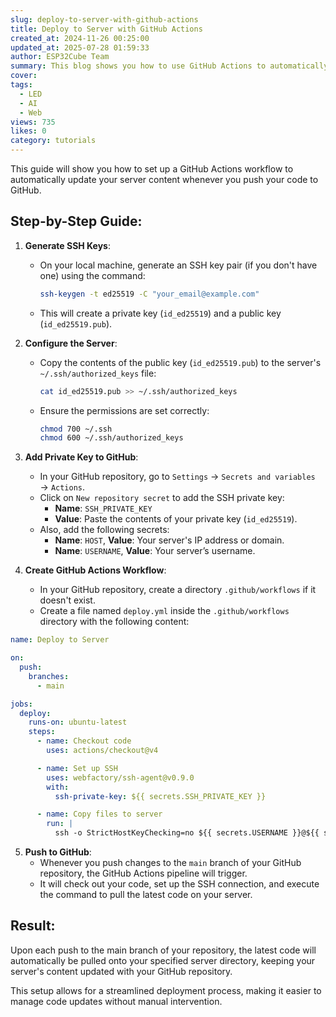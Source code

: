 ```yaml
---
slug: deploy-to-server-with-github-actions
title: Deploy to Server with GitHub Actions
created_at: 2024-11-26 00:25:00
updated_at: 2025-07-28 01:59:33
author: ESP32Cube Team
summary: This blog shows you how to use GitHub Actions to automatically update your server when pushing code. It covers generating SSH keys, configuring the server, adding keys to GitHub, creating the workflow, and the final result.
cover:
tags:
  - LED
  - AI
  - Web
views: 735
likes: 0
category: tutorials
---
```


This guide will show you how to set up a GitHub Actions workflow to automatically update your server content whenever you push your code to GitHub.

## Step-by-Step Guide:

1. **Generate SSH Keys**:
   - On your local machine, generate an SSH key pair (if you don't have one) using the command:
     ```bash
     ssh-keygen -t ed25519 -C "your_email@example.com"
     ```
   - This will create a private key (`id_ed25519`) and a public key (`id_ed25519.pub`).

2. **Configure the Server**:
   - Copy the contents of the public key (`id_ed25519.pub`) to the server's `~/.ssh/authorized_keys` file:
     ```bash
     cat id_ed25519.pub >> ~/.ssh/authorized_keys
     ```
   - Ensure the permissions are set correctly:
     ```bash
     chmod 700 ~/.ssh
     chmod 600 ~/.ssh/authorized_keys
     ```

3. **Add Private Key to GitHub**:
   - In your GitHub repository, go to `Settings` → `Secrets and variables` → `Actions`.
   - Click on `New repository secret` to add the SSH private key:
     - **Name**: `SSH_PRIVATE_KEY`
     - **Value**: Paste the contents of your private key (`id_ed25519`).
   - Also, add the following secrets:
     - **Name**: `HOST`, **Value**: Your server's IP address or domain.
     - **Name**: `USERNAME`, **Value**: Your server’s username.

4. **Create GitHub Actions Workflow**:
   - In your GitHub repository, create a directory `.github/workflows` if it doesn't exist.
   - Create a file named `deploy.yml` inside the `.github/workflows` directory with the following content:

```yaml
name: Deploy to Server

on:
  push:
    branches:
      - main

jobs:
  deploy:
    runs-on: ubuntu-latest
    steps:
      - name: Checkout code
        uses: actions/checkout@v4

      - name: Set up SSH
        uses: webfactory/ssh-agent@v0.9.0
        with:
          ssh-private-key: ${{ secrets.SSH_PRIVATE_KEY }}

      - name: Copy files to server
        run: |
          ssh -o StrictHostKeyChecking=no ${{ secrets.USERNAME }}@${{ secrets.HOST }} "cd /www/wwwroot/Django_ESP32 && git pull"
```

5. **Push to GitHub**:
   - Whenever you push changes to the `main` branch of your GitHub repository, the GitHub Actions pipeline will trigger.
   - It will check out your code, set up the SSH connection, and execute the command to pull the latest code on your server.

## Result:
Upon each push to the main branch of your repository, the latest code will automatically be pulled onto your specified server directory, keeping your server's content updated with your GitHub repository.

This setup allows for a streamlined deployment process, making it easier to manage code updates without manual intervention.
